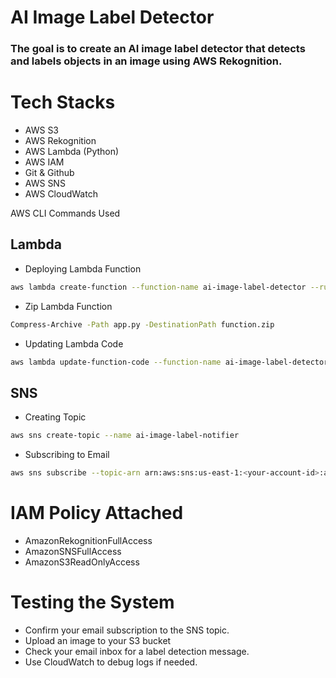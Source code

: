 # AI Image Label Detector

### The goal is to create an AI image label detector that detects and labels objects in an image using AWS Rekognition.

# Tech Stacks
* AWS S3
* AWS Rekognition
* AWS Lambda (Python)
* AWS IAM
* Git & Github
* AWS SNS
* AWS CloudWatch

AWS CLI Commands Used 

## Lambda 
* Deploying Lambda Function
```bash
aws lambda create-function --function-name ai-image-label-detector --runtime python3.9 --role arn:aws:iam::<your-account-id>:role/<lambda-execution-role> --handler app.lambda_handler --zip-file fileb://function.zip
```
* Zip Lambda Function
```bash
Compress-Archive -Path app.py -DestinationPath function.zip
```
* Updating Lambda Code
```bash
aws lambda update-function-code --function-name ai-image-label-detector --zip-file fileb://function.zip
```

## SNS
* Creating Topic
```bash
aws sns create-topic --name ai-image-label-notifier
```
* Subscribing to Email
```bash
aws sns subscribe --topic-arn arn:aws:sns:us-east-1:<your-account-id>:ai-image-label-notifier --protocol email --notification-endpoint your-email@example.com
```

# IAM Policy Attached
* AmazonRekognitionFullAccess
* AmazonSNSFullAccess
* AmazonS3ReadOnlyAccess


# Testing the System
* Confirm your email subscription to the SNS topic.
* Upload an image to your S3 bucket
* Check your email inbox for a label detection message.
* Use CloudWatch to debug logs if needed.


